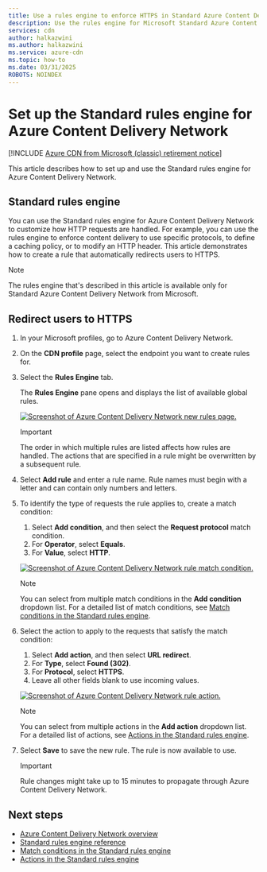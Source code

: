 ```yaml
---
title: Use a rules engine to enforce HTTPS in Standard Azure Content Delivery Network
description: Use the rules engine for Microsoft Standard Azure Content Delivery Network to customize how Azure Content Delivery Network handles HTTP requests. Including blocking the delivery of certain types of content, defining a caching policy, and modifying HTTP headers. In this article, learn how to create a rule to redirect users to HTTPS.
services: cdn
author: halkazwini
ms.author: halkazwini
ms.service: azure-cdn
ms.topic: how-to
ms.date: 03/31/2025
ROBOTS: NOINDEX
---
```


# Set up the Standard rules engine for Azure Content Delivery Network

[!INCLUDE [Azure CDN from Microsoft (classic) retirement notice](../../includes/cdn-classic-retirement.md)]

This article describes how to set up and use the Standard rules engine for Azure Content Delivery Network.

## Standard rules engine

You can use the Standard rules engine for Azure Content Delivery Network to customize how HTTP requests are handled. For example, you can use the rules engine to enforce content delivery to use specific protocols, to define a caching policy, or to modify an HTTP header. This article demonstrates how to create a rule that automatically redirects users to HTTPS.

> [!NOTE]
> The rules engine that's described in this article is available only for Standard Azure Content Delivery Network from Microsoft.

## Redirect users to HTTPS

1. In your Microsoft profiles, go to Azure Content Delivery Network.

1. On the **CDN profile** page, select the endpoint you want to create rules for.

1. Select the **Rules Engine** tab.

    The **Rules Engine** pane opens and displays the list of available global rules.

    [![Screenshot of Azure Content Delivery Network new rules page.](./media/cdn-standard-rules-engine/cdn-new-rule.png)](./media/cdn-standard-rules-engine/cdn-new-rule.png#lightbox)

   > [!IMPORTANT]
   > The order in which multiple rules are listed affects how rules are handled. The actions that are specified in a rule might be overwritten by a subsequent rule.
   >

1. Select **Add rule** and enter a rule name. Rule names must begin with a letter and can contain only numbers and letters.

1. To identify the type of requests the rule applies to, create a match condition:
    1. Select **Add condition**, and then select the **Request protocol** match condition.
    1. For **Operator**, select **Equals**.
    1. For **Value**, select **HTTP**.

   [![Screenshot of Azure Content Delivery Network rule match condition.](./media/cdn-standard-rules-engine/cdn-match-condition.png)](./media/cdn-standard-rules-engine/cdn-match-condition.png#lightbox)

   > [!NOTE]
   > You can select from multiple match conditions in the **Add condition** dropdown list. For a detailed list of match conditions, see [Match conditions in the Standard rules engine](cdn-standard-rules-engine-match-conditions.md).

1. Select the action to apply to the requests that satisfy the match condition:
   1. Select **Add action**, and then select **URL redirect**.
   1. For **Type**, select **Found (302)**.
   1. For **Protocol**, select **HTTPS**.
   1. Leave all other fields blank to use incoming values.

   [![Screenshot of Azure Content Delivery Network rule action.](./media/cdn-standard-rules-engine/cdn-action.png)](./media/cdn-standard-rules-engine/cdn-action.png#lightbox)

   > [!NOTE]
   > You can select from multiple actions in the **Add action** dropdown list. For a detailed list of actions, see [Actions in the Standard rules engine](cdn-standard-rules-engine-actions.md).

6. Select **Save** to save the new rule. The rule is now available to use.

   > [!IMPORTANT]
   > Rule changes might take up to 15 minutes to propagate through Azure Content Delivery Network.
   >

## Next steps

- [Azure Content Delivery Network overview](cdn-overview.md)
- [Standard rules engine reference](cdn-standard-rules-engine-reference.md)
- [Match conditions in the Standard rules engine](cdn-standard-rules-engine-match-conditions.md)
- [Actions in the Standard rules engine](cdn-standard-rules-engine-actions.md)
